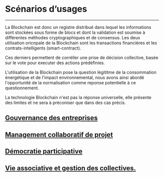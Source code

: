 # Scénarios d’usages
---

La Blockchain est donc un registre distribué dans lequel les informations sont stockées sous forme de blocs et dont la validation est soumise à différentes méthodes cryptographiques et de consensus. Les deux utilisation oricnpale de la Blockchain sont les transactions financières et les contrats-intelligents (smart-contract). 

Ces derniers permettent de corréller une prise de décision collective, basée sur le vote pour executer des actions prédéfinies. 

L'utilisation de la Blockchain pose la question légititme de la consommation énergétique et de l'impact environnemental, nous avons ainsi abordé l'opportunité de la normalisation comme reponse potentielle à ce questionnement.

La technologie Blockchain n'est pas la réponse universelle, elle présente des limites et ne sera à préconiser que dans des cas précis.

## [Gouvernance des entreprises](use_cases/gouvernance_des_entreprises.md)
## [Management collaboratif de projet](use_cases/management_collboratif.md)
## [Démocratie participative](use_cases/democratie_participative.md)
## [Vie associative et gestion des collectives.](use_cases/vie_associative_et_gestion_des_collectivites.md)
